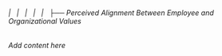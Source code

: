 ###### |   |   |   |   |   ├── Perceived Alignment Between Employee and Organizational Values

*Add content here*